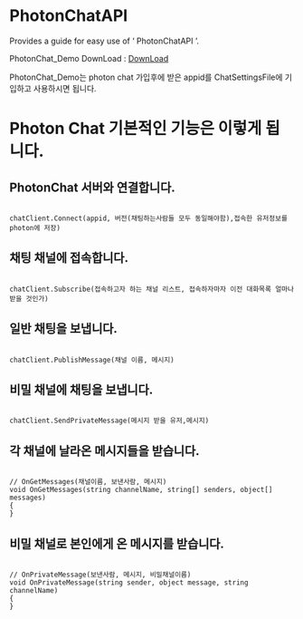 # PhotonChatAPI
Provides a guide for easy use of ‘ PhotonChatAPI ’.


PhotonChat_Demo DownLoad : [DownLoad](https://drive.google.com/file/d/0BzGm_WSvgeywanFTaU01cWJwU0k/view?usp=sharing)

PhotonChat_Demo는 photon chat 가입후에 받은 
appid를 ChatSettingsFile에 기입하고 사용하시면 됩니다.




# Photon Chat 기본적인 기능은 이렇게 됩니다.


## PhotonChat 서버와 연결합니다.
<pre><code>
chatClient.Connect(appid, 버전(채팅하는사람들 모두 동일해야함),접속한 유저정보를 photon에 저장)
</code></pre>
## 채팅 채널에 접속합니다.
<pre><code>
chatClient.Subscribe(접속하고자 하는 채널 리스트, 접속하자마자 이전 대화목록 얼마나 받을 것인가)
</code></pre>
## 일반 채팅을 보냅니다.
<pre><code>
chatClient.PublishMessage(채널 이름, 메시지)
</code></pre>
## 비밀 채널에 채팅을 보냅니다.
<pre><code>
chatClient.SendPrivateMessage(메시지 받을 유저,메시지)
</code></pre>

## 각 채널에 날라온 메시지들을 받습니다.
<pre><code>
// OnGetMessages(채널이름, 보낸사람, 메시지)
void OnGetMessages(string channelName, string[] senders, object[] messages) 
{
}
</code></pre>
## 비밀 채널로 본인에게 온 메시지를 받습니다.
<pre><code>
// OnPrivateMessage(보낸사람, 메시지, 비밀채널이름)
void OnPrivateMessage(string sender, object message, string channelName)
{
}
</code></pre>

